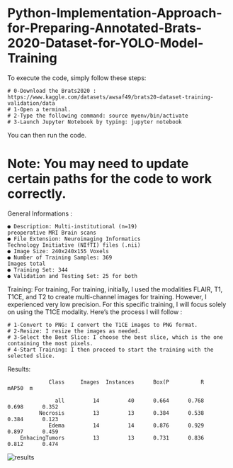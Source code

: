 # Python-Implementation-Approach-for-Preparing-Annotated-Brats-2020-Dataset-for-YOLO-Model-Training

To execute the code, simply follow these steps:

    # 0-Download the Brats2020 : https://www.kaggle.com/datasets/awsaf49/brats20-dataset-training-validation/data
    # 1-Open a terminal.
    # 2-Type the following command: source myenv/bin/activate
    # 3-Launch Jupyter Notebook by typing: jupyter notebook

You can then run the code.

# Note: You may need to update certain paths for the code to work correctly.
General Informations :
    
    ● Description: Multi-institutional (n=19)
    preoperative MRI Brain scans
    ● File Extension: Neuroimaging Informatics
    Technology Initiative (NIfTI) files (.nii)
    ● Image Size: 240x240x155 Voxels
    ● Number of Training Samples: 369
    Images total
    ● Training Set: 344
    ● Validation and Testing Set: 25 for both


Training:
For training, For training, initially, I used the modalities FLAIR, T1, T1CE, and T2 to create multi-channel images for training. However, I experienced very low precision. For this specific training, I will focus solely on using the T1CE modality. Here’s the process I will follow :

    # 1-Convert to PNG: I convert the T1CE images to PNG format.
    # 2-Resize: I resize the images as needed.
    # 3-Select the Best Slice: I choose the best slice, which is the one containing the most pixels.
    # 4-Start Training: I then proceed to start the training with the selected slice.
    
Results:

                 Class     Images  Instances      Box(P          R      mAP50  m

                   all         14         40      0.664      0.768      0.698      0.352
              Necrosis         13         13      0.384      0.538      0.384      0.123
                 Edema         14         14      0.876      0.929      0.897      0.459
        EnhacingTumors         13         13      0.731      0.836      0.812      0.474

        
![results](https://github.com/user-attachments/assets/feee8c02-14b1-466a-8380-7dadf27df42b)
